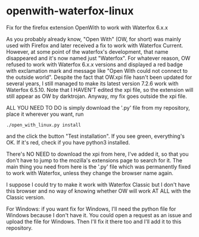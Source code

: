 # openwith-waterfox-linux
Fix for the firefox extension OpenWith to work with Waterfox 6.x.x

As you probably already know, "Open With" (OW, for short) was mainly used with Firefox and later received a fix to work with Waterfox Current. However, at some point of the waterfox's development, that name disappeared and it's now named just "Waterfox". For whatever reason, OW refused to work with Waterfox 6.x.x versions and displayed a red badge with exclamation mark and message like "Open With could not connect to the outside world".
Despite the fact that OW.xpi file hasn't been updated for several years, I still managed to make its latest version 7.2.6  work with Waterfox 6.5.10. Note that I HAVEN'T edited the xpi file, so the extension will still appear as OW by darktrojan.
Anyway, my fix goes outside the xpi file.

ALL YOU NEED TO DO is simply download the '.py' file from my repository, place it wherever you want, run

```
./open_with_linux.py install
```
and the click the button "Test installation".
If  you see green, everything's OK. If it's red, check if you have python3 installed.

There's NO NEED to download the xpi from here, I've added it, so that you don't have to jump to the mozilla's extensions page to search for it.
The main thing you need from here is the '.py' file which was permanently fixed to work with Waterfox, unless they change the browser name again.

I suppose I could try to make it work with Waterfox Classic but I don't have this browser and no way of knowing whether OW will work AT ALL with the Classic version.

For Windows: if you want fix for Windows, I'll need the python file for Windows because I don't have it. You could open a request as an issue and upload the file for Windows. Then I'll fix it there too and I'll add it to this repository.
